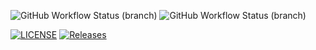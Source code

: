 ![GitHub Workflow Status (branch)](https://img.shields.io/github/workflow/status/Dilloid/sem/A%20workflow%20for%20my%20Hello%20World%20App/master?label=master&style=flat-square)
![GitHub Workflow Status (branch)](https://img.shields.io/github/workflow/status/Dilloid/sem/A%20workflow%20for%20my%20Hello%20World%20App/develop?label=develop&style=flat-square)

[![LICENSE](https://img.shields.io/github/license/Dilloid/sem.svg?style=flat-square)](https://github.com/Dilloid/sem/blob/master/LICENSE)
[![Releases](https://img.shields.io/github/release/Dilloid/sem/all.svg?style=flat-square)](https://github.com/Dilloid/sem/releases)
